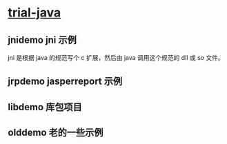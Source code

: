 # [trial-java](https://github.com/chaosannals/trial-java)

## jnidemo jni 示例

jni 是根据 java 的规范写个 c 扩展，然后由 java 调用这个规范的 dll 或 so 文件。

## jrpdemo jasperreport 示例

## libdemo 库包项目

## olddemo 老的一些示例
